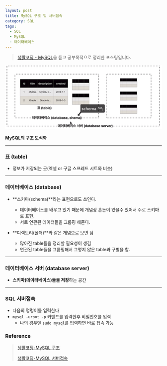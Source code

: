 ```yaml
---
layout: post
title: MySQL 구조 및 서버접속
category: SQL
tags:
  - SQL
  - MySQL
  - 데이터베이스
---
```




> [생활코딩 - MySQL](https://opentutorials.org/course/3161)을 듣고 공부목적으로 정리한 포스팅입니다.



![mysqlstructure](/assets/database/mysql/mysqlstructure.png)

**MySQL의 구조 도식화**

---



### 표 (table)

- 정보가 저장되는 곳(엑셀 or 구글 스프레드 시트와 비슷)

---

### 데이터베이스 (database)

- **스키마(schema)**라는 표현으로도 쓰인다.
  - 데이터베이스를 배우고 있기 때문에 개념상 혼돈이 있을수 있어서 주로 스키마로 표현.
  - 서로 연관된 데이터들을 그룹핑 해준다. 

- **디렉토리(폴더)**와 같은 개념으로 보면 됨
  - 많아진 table들을 정리할 필요성이 생김
  - 연관된 table들을 그룹핑해서 그렇지 않은 table과 구별을 함.

---

### 데이터베이스 서버 (database server)

- **스키마(데이터베이스)들을 저장**하는 공간



---

### SQL 서버접속

- 다음의 명령어를 입력한다
- `mysql -uroot -p` 커맨드를 입력한후 비밀번호를 입력
  - 나의 경우엔 `sudo mysql`를 입력하면 바로 접속 가능



### Reference

> [생활코딩-MySQL 구조](https://opentutorials.org/course/3161/19533)
>
> [생활코딩-MySQL 서버접속](https://opentutorials.org/course/3161/19534)
